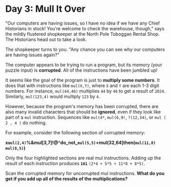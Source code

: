 # Day 3: Mull It Over
"Our computers are having issues, so I have no idea if we have any Chief Historians in stock! You're welcome to check 
the warehouse, though," says the mildly flustered shopkeeper at the North Pole Toboggan Rental Shop. 
The Historians head out to take a look.

The shopkeeper turns to you. "Any chance you can see why our computers are having issues again?"

The computer appears to be trying to run a program, but its memory (your puzzle input) is **corrupted**. 
All of the instructions have been jumbled up!

It seems like the goal of the program is just to **multiply some numbers**. It does that with instructions like 
`mul(X,Y)`, where `X` and `Y` are each 1-3 digit numbers. For instance, `mul(44,46)` multiplies `44` by `46` to 
get a result of `2024`. Similarly, `mul(123,4)` would multiply `123` by `4`.

However, because the program's memory has been corrupted, there are also many invalid characters that
should be **ignored**, even if they look like part of a `mul` instruction. 
Sequences like `mul(4*`, `mul(6,9!`, `?(12,34)`, or `mul ( 2 , 4 )` do nothing.

For example, consider the following section of corrupted memory:

**x`mul(2,4)`%&mul[3,7]!@^do_not_`mul(5,5)`+mul(32,64]then(`mul(11,8)` `mul(8,5)`)**

Only the four highlighted sections are real mul instructions. Adding up the result of 
each instruction produces **`161`** `(2*4 + 5*5 + 11*8 + 8*5)`.

Scan the corrupted memory for uncorrupted mul instructions. 
**What do you get if you add up all of the results of the multiplications?**

